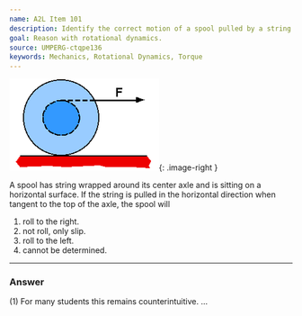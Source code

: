 ```yaml
---
name: A2L Item 101
description: Identify the correct motion of a spool pulled by a string passing over the top of the central axle.
goal: Reason with rotational dynamics.
source: UMPERG-ctqpe136
keywords: Mechanics, Rotational Dynamics, Torque
---
```


![Item101_fig1.gif](../images/Item101_fig1.gif){: .image-right } 

A spool has string wrapped around its center axle and is sitting on a
horizontal surface.  If the string is pulled in the horizontal direction
when tangent to the top of the axle, the spool will

1. roll to the right.
2. not roll, only slip.
3. roll to the left.
4. cannot be determined.

<hr/>

### Answer

(1) For many students this remains counterintuitive.
...
